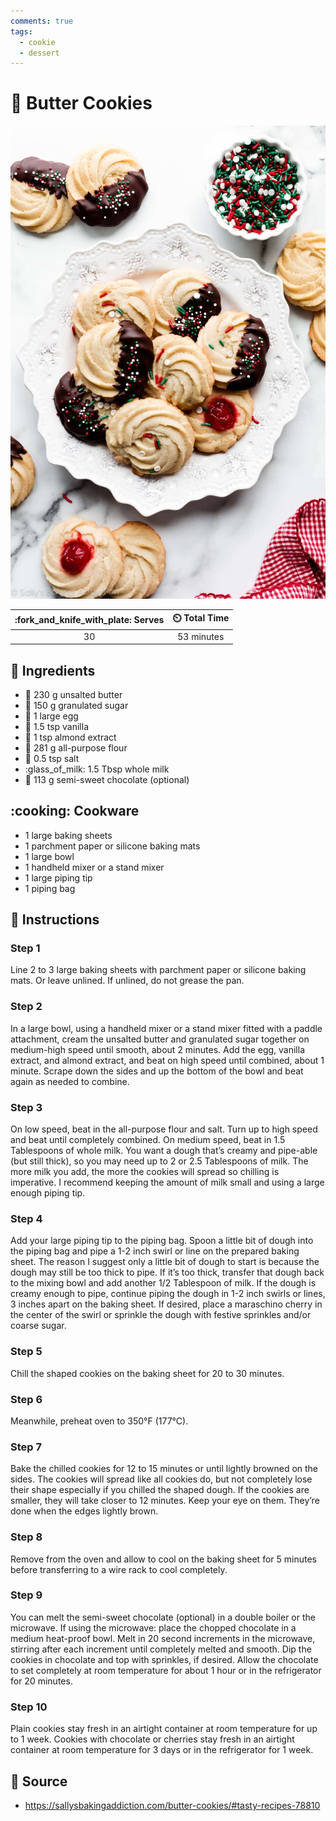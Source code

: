 ```yaml
---
comments: true
tags:
  - cookie
  - dessert
---
```

# :cookie: Butter Cookies

![Butter Cookies](../assets/images/butter-cookies.jpg)

| :fork_and_knife_with_plate: Serves | :timer_clock: Total Time |
|:----------------------------------:|:-----------------------: |
| 30 | 53 minutes |

## :salt: Ingredients

- :butter: 230 g unsalted butter
- :candy: 150 g granulated sugar
- :egg: 1 large egg
- :icecream: 1.5 tsp vanilla
- :chestnut: 1 tsp almond extract
- :ear_of_rice: 281 g all-purpose flour
- :salt: 0.5 tsp salt
- :glass_of_milk: 1.5 Tbsp whole milk
- :chocolate_bar: 113 g semi-sweet chocolate (optional)

## :cooking: Cookware

- 1 large baking sheets
- 1 parchment paper or silicone baking mats
- 1 large bowl
- 1 handheld mixer or a stand mixer
- 1 large piping tip
- 1 piping bag

## :pencil: Instructions

### Step 1

Line 2 to 3 large baking sheets with parchment paper or silicone baking mats. Or leave unlined. If unlined, do not
grease the pan.

### Step 2

In a large bowl, using a handheld mixer or a stand mixer fitted with a paddle attachment, cream the unsalted butter and
granulated sugar together on medium-high speed until smooth, about 2 minutes. Add the egg, vanilla extract, and almond
extract, and beat on high speed until combined, about 1 minute. Scrape down the sides and up the bottom of the bowl and
beat again as needed to combine.

### Step 3

On low speed, beat in the all-purpose flour and salt. Turn up to high speed and beat until completely combined. On
medium speed, beat in 1.5 Tablespoons of whole milk. You want a dough that’s creamy and pipe-able (but still thick),
so you may need up to 2 or 2.5 Tablespoons of milk. The more milk you add, the more the cookies will spread so chilling
is imperative. I recommend keeping the amount of milk small and using a large enough piping tip.

### Step 4

Add your large piping tip to the piping bag. Spoon a little bit of dough into the piping bag and pipe a 1-2 inch swirl
or line on the prepared baking sheet. The reason I suggest only a little bit of dough to start is because the dough may
still be too thick to pipe. If it’s too thick, transfer that dough back to the mixing bowl and add another 1/2
Tablespoon of milk. If the dough is creamy enough to pipe, continue piping the dough in 1-2 inch swirls or lines, 3
inches apart on the baking sheet. If desired, place a maraschino cherry in the center of the swirl or sprinkle the dough
with festive sprinkles and/or coarse sugar.

### Step 5

Chill the shaped cookies on the baking sheet for 20 to 30 minutes.

### Step 6

Meanwhile, preheat oven to 350°F (177°C).

### Step 7

Bake the chilled cookies for 12 to 15 minutes or until lightly browned on the sides. The cookies will spread like all
cookies do, but not completely lose their shape especially if you chilled the shaped dough. If the cookies are smaller,
they will take closer to 12 minutes. Keep your eye on them. They’re done when the edges lightly brown.

### Step 8

Remove from the oven and allow to cool on the baking sheet for 5 minutes before transferring to a wire rack to cool
completely.

### Step 9

You can melt the semi-sweet chocolate (optional) in a double boiler or the microwave. If using the microwave: place
the chopped chocolate in a medium heat-proof bowl. Melt in 20 second increments in the microwave, stirring after each
increment until completely melted and smooth. Dip the cookies in chocolate and top with sprinkles, if desired. Allow
the chocolate to set completely at room temperature for about 1 hour or in the refrigerator for 20 minutes.

### Step 10

Plain cookies stay fresh in an airtight container at room temperature for up to 1 week. Cookies with chocolate or
cherries stay fresh in an airtight container at room temperature for 3 days or in the refrigerator for 1 week.

## :link: Source

- <https://sallysbakingaddiction.com/butter-cookies/#tasty-recipes-78810>
